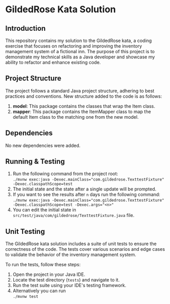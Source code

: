 # GildedRose Kata Solution

## Introduction
This repository contains my solution to the GildedRose kata, a coding exercise that focuses on refactoring and improving the inventory management system of a fictional inn. The purpose of this project is to demonstrate my technical skills as a Java developer and showcase my ability to refactor and enhance existing code.

## Project Structure
The project follows a standard Java project structure, adhering to best practices and conventions. New structure added to the code is as follows:

1. **model**: This package contains the classes that wrap the Item class.
2. **mapper**: This package contains the ItemMapper class to map the default Item class to the matching one from the new model.

## Dependencies
No new dependencies were added.

## Running & Testing

1. Run the following command from the project root:\
   `./mvnw exec:java -Dexec.mainClass="com.gildedrose.TexttestFixture" -Dexec.classpathScope=test`
2. The initial state and the state after a single update will be prompted.
3. If you want to see the results after `n` days run the following command:\
   `./mvnw exec:java -Dexec.mainClass="com.gildedrose.TexttestFixture" -Dexec.classpathScope=test -Dexec.args="<n>" `
4. You can edit the initial state in `src/test/java/com/gildedrose/TexttestFixture.java` file.

## Unit Testing
The GildedRose kata solution includes a suite of unit tests to ensure the correctness of the code. The tests cover various scenarios and edge cases to validate the behavior of the inventory management system.

To run the tests, follow these steps:

1. Open the project in your Java IDE.
2. Locate the test directory (`tests`) and navigate to it.
3. Run the test suite using your IDE's testing framework.
4. Alternatively you can run\
   `./mvnw test`

